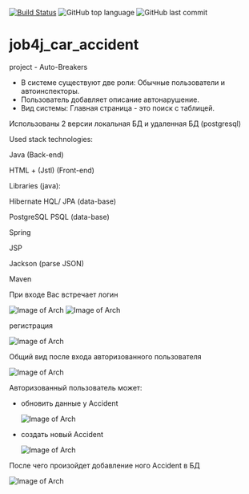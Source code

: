 [![Build Status](https://app.travis-ci.com/SlartiBartFast-art/job4j_car_accident.svg?branch=main)](https://app.travis-ci.com/SlartiBartFast-art/job4j_car_accident)
![GitHub top language](https://img.shields.io/github/languages/top/SlartiBartFast-art/job4j_car_accident?logo=java&logoColor=red)
![GitHub last commit](https://img.shields.io/github/last-commit/SlartiBartFast-art/job4j_car_accident?logo=github)

# job4j_car_accident
project - Auto-Breakers

- В системе существуют две роли:
  Обычные пользователи и автоинспекторы.
- Пользователь добавляет описание автонарушение.
- Вид системы:
  Главная страница - это поиск с таблицей.

Использованы 2 версии локальная  БД и удаленная БД (postgresql)

Used stack technologies:

Java (Back-end)

HTML + (Jstl) (Front-end)

Libraries (java):

Hibernate HQL/ JPA (data-base)

PostgreSQL PSQL (data-base)

Spring

JSP

Jackson (parse JSON)

Maven

При входе Вас встречает логин

![Image of Arch](https://github.com/SlartiBartFast-art/job4j_car_accident/blob/main/image/Screenshot_15.jpg)
![Image of Arch](https://github.com/SlartiBartFast-art/job4j_car_accident/blob/main/image/Screenshot_17.jpg)

регистрация

![Image of Arch](https://github.com/SlartiBartFast-art/job4j_car_accident/blob/main/image/Screenshot_16.jpg)

Общий вид после входа авторизованного пользователя

![Image of Arch](https://github.com/SlartiBartFast-art/job4j_car_accident/blob/main/image/Screenshot_18.jpg)

Авторизованный пользователь может:
- обновить данные у Accident
  
  ![Image of Arch](https://github.com/SlartiBartFast-art/job4j_car_accident/blob/main/image/Screenshot_19.jpg)
- создать новый Accident
  
  ![Image of Arch](https://github.com/SlartiBartFast-art/job4j_car_accident/blob/main/image/Screenshot_20.jpg)
    
После чего произойдет добавление ного Accident в БД

   ![Image of Arch](https://github.com/SlartiBartFast-art/job4j_car_accident/blob/main/image/Screenshot_21.jpg)




